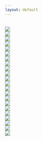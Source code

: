 ```yaml
---
layout: default
---
```


<br>

<img class="profile-picture" src="white_house_winter.jpg">
<br>

<img class="profile-picture" src="washington_dc.jpg">
<br>

<img class="profile-picture" src="winter_ice.jpg">
<br>

<img class="profile-picture" src="georgetown_christmas.jpg">
<br>

<img class="profile-picture" src="christmas.jpg">
<br>

<img class="profile-picture" src="boston.jpg">
<br>

<img class="profile-picture" src="womens_march_posters.jpg">
<br>

<img class="profile-picture" src="womens_march.jpg">
<br> 

<img class="profile-picture" src="cherry_blossoms.jpg">
<br>

<img class="profile-picture" src="georgetown.jpg">
<br>

<img class="profile-picture" src="dc.jpg">
<br>

<img class="profile-picture" src="kentucky_farm.jpg">
<br>

<img class="profile-picture" src="kentucky_path.jpg">
<br>

<img class="profile-picture" src="kentucky_landscape.jpg">
<br>

<img class="profile-picture" src="kentucky_truck.jpg">
<br>

<img class="profile-picture" src="academy.jpg">
<br>

<img class="profile-picture" src="building_and_windows.jpg">
<br>

<img class="profile-picture" src="dc_rooftop.jpg">
<br>

<img class="profile-picture" src="dc_rooftop_expanded.jpg">
<br>

<img class="profile-picture" src="door.jpg">
<br>

<img class="profile-picture" src="california.jpg">
<br>

<img class="profile-picture" src="redwood_trees.jpg">
<br>
